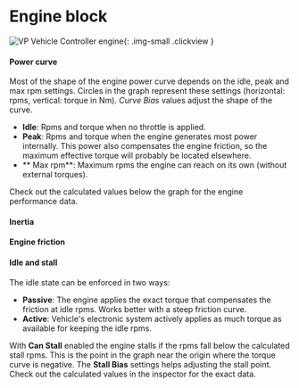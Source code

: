 # Engine block

![VP Vehicle Controller engine](/img/blocks/vpp-engine-inspector.png){: .img-small .clickview }

#### Power curve

Most of the shape of the engine power curve depends on the idle, peak and max rpm settings. Circles
in the graph represent these settings (horizontal: rpms, vertical: torque in Nm). _Curve Bias_
values adjust the shape of the curve.

- **Idle**: Rpms and torque when no throttle is applied.
- **Peak**: Rpms and torque when the engine generates most power internally. This power also
	compensates the engine friction, so the maximum effective torque will probably be located elsewhere.
- ** Max rpm**: Maximum rpms the engine can reach on its own (without external torques).

Check out the calculated values below the graph for the engine performance data.

#### Inertia


#### Engine friction


#### Idle and stall

The idle state can be enforced in two ways:

- **Passive**: The engine applies the exact torque that compensates the friction at idle rpms.
	Works better with a steep friction curve.
- **Active**: Vehicle's electronic system actively applies as much torque as available for
	keeping the idle rpms.

With **Can Stall** enabled the engine stalls if the rpms fall below the calculated stall rpms. This
is the point in the graph near the origin where the torque curve is negative. The **Stall Bias**
settings helps adjusting the stall point. Check out the calculated values in the inspector for the
exact data.


